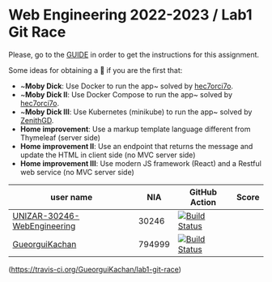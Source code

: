 # Web Engineering 2022-2023 / Lab1 Git Race

Please, go to the [GUIDE](docs/GUIDE.md) in order to get the instructions for this assignment.

Some ideas for obtaining a :gift: if you are the first that:

- ~**Moby Dick**: Use Docker to run the app~ solved by [hec7orci7o](https://github.com/Hec7or-Uni/lab1-git-race).
- ~**Moby Dick II**: Use Docker Compose to run the app~ solved by [hec7orci7o](https://github.com/Hec7or-Uni/lab1-git-race).
- ~**Moby Dick III**: Use Kubernetes (minikube) to run the app~ solved by [ZenithGD](https://github.com/ZenithGD/lab1-git-race).
- **Home improvement**: Use a markup template language different from Thymeleaf (server side)
- **Home improvement II**: Use an endpoint that returns the message and update the HTML in client side (no MVC server side)
- **Home improvement III**: Use modern JS framework (React) and a Restful web service (no MVC server side)

user name | NIA    | GitHub Action |Score
----------|--------|---------------|-----
[UNIZAR-30246-WebEngineering](https://github.com/UNIZAR-30246-WebEngineering/lab1-git-race) | 30246  | [![Build Status](https://github.com/UNIZAR-30246-WebEngineering/lab1-git-race/actions/workflows/ci.yml/badge.svg)](https://github.com/UNIZAR-30246-WebEngineering/lab1-git-race/actions/workflows/ci.yml)
[GueorguiKachan](https://github.com/GueorguiKachan/lab1-git-race) |794999 | [![Build Status](https://github.com/GueorguiKachan/lab1-git-race/actions/workflows/ci.yml/badge.svg)](https://github.com/GueorguiKachan/lab1-git-race/actions/workflows/ci.yml)
(https://travis-ci.org/GueorguiKachan/lab1-git-race)
